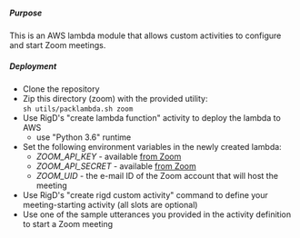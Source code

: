 ##### Purpose
This is an AWS lambda module that allows custom activities to configure and start Zoom meetings.
##### Deployment
- Clone the repository
- Zip this directory (zoom) with the provided utility:  
    `sh utils/packlambda.sh zoom`
- Use RigD's "create lambda function" activity to deploy the lambda to AWS 
    - use "Python 3.6" runtime
- Set the following environment variables in the newly created lambda:
    - *ZOOM_API_KEY* - available [from Zoom](https://support.zoom.us/hc/en-us/community/posts/115010739366-How-to-find-API-Key-API-Secret-)
    - *ZOOM_API_SECRET* - available [from Zoom](https://support.zoom.us/hc/en-us/community/posts/115010739366-How-to-find-API-Key-API-Secret-)
    - *ZOOM_UID* - the e-mail ID of the Zoom account that will host the meeting
- Use RigD's "create rigd custom activity" command to define your meeting-starting activity (all slots are optional)
- Use one of the sample utterances you provided in the activity definition to start a Zoom meeting